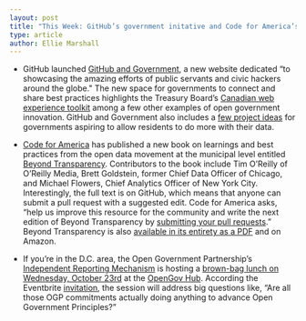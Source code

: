 ```yaml
---
layout: post
title: "This Week: GitHub’s government initative and Code for America’s new transparency book"
type: article
author: Ellie Marshall
---
```

- GitHub launched [GitHub and Government](http://government.github.com), a
new website dedicated “to showcasing the amazing efforts of public servants and civic hackers around the globe." The new space for governments to connect and share best practices highlights the Treasury Board’s [Canadian web experience toolkit](http://government.github.com/stories/canadian-web-experience-toolkit/) among a few other examples of open government innovation. GitHub and Government also includes a [few project ideas](http://government.github.com/projects/) for governments aspiring to allow residents to do more with their data.

- [Code for America](http://codeforamerica.org) has published a new book on learnings and best practices from the open data movement at the municipal level entitled [Beyond Transparency](http://beyondtransparency.org/). Contributors to the book include Tim O’Reilly of O’Reilly Media, Brett Goldstein, former Chief Data Officer of Chicago, and Michael Flowers, Chief Analytics Officer of New York City. Interestingly, the full text is on GitHub, which means that anyone can submit a pull request with a suggested edit. Code for America asks, “help us improve this resource for the community and write the next edition of Beyond Transparency by [submitting your pull requests](https://github.com/codeforamerica/beyondtransparency).” Beyond Transparency is also [available in its entirety as a PDF](http://beyondtransparency.org/pdf/BeyondTransparency.pdf) and on Amazon.

- If you’re in the D.C. area, the Open Government Partnership’s [Independent Reporting Mechanism](http://opengovhub.org/) is hosting a [brown-bag lunch on Wednesday, October 23rd](https://ogp-irm.eventbrite.com/) at the [OpenGov Hub](http://opengovhub.org/). According the Eventbrite [invitation](https://ogp-irm.eventbrite.com/), the session will address big questions like, “Are all those OGP commitments actually doing anything to advance Open Government Principles?”